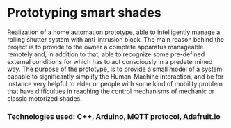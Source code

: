 # Prototyping smart shades

Realization of a home automation prototype, able to intelligently manage a rolling shutter system with anti-intrusion block.
The main reason behind the project is to provide to the owner a complete apparatus manageable remotely and, in addition to that, able to recognize some pre-defined external conditions for which has to act consciously in a predetermined way. 
The purpose of the prototype, is to provide a small model of a system capable to significantly simplify the Human-Machine interaction, and be for instance very helpful to elder or people with some kind of mobility problem that have difficulties in reaching the control mechanisms of mechanic or classic motorized shades.

### Technologies used: C++, Arduino, MQTT protocol, Adafruit.io
